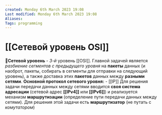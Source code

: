 ```yaml
---
created: Monday 6th March 2023 19:08
Last modified: Monday 6th March 2023 19:08
Aliases: 
Tags: programming
---
```


# [[Сетевой уровень OSI]]

📌**Сетевой уровень** - *3-й* уровень [[OSI]]. Главной задачей является *разбиение сегментов с предыдущего уровня* на **пакеты** данных (и наоброт, пакеты, собирать в сегменты для отправки на следующий уровень), а также доставка этих **пакетов** данных между **разными сетями**. 
**Основной протокол сетевого уровня:** - [[IP]]
Для решения задачи передачи данных между сетями вводится **своя система адресации** (сетевой адрес **[[IPv4]]** или **[[IPv6]]**) и реализуется механизм **маршрутизации** (определение пути передачи данных между сетями). Для решения этой задачи есть **маршрутизатор** (не путать с *комутатором*)

